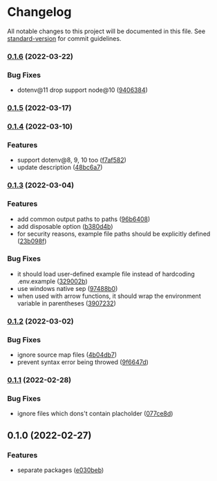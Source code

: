 # Changelog

All notable changes to this project will be documented in this file. See [standard-version](https://github.com/conventional-changelog/standard-version) for commit guidelines.

### [0.1.6](https://github.com/iendeavor/import-meta-env/compare/cli0.1.5...cli0.1.6) (2022-03-22)


### Bug Fixes

* dotenv@11 drop support node@10 ([9406384](https://github.com/iendeavor/import-meta-env/commit/940638468ce164a214a74dbd11035c1cf4898759))

### [0.1.5](https://github.com/iendeavor/import-meta-env/compare/cli0.1.4...cli0.1.5) (2022-03-17)

### [0.1.4](https://github.com/iendeavor/import-meta-env/compare/cli0.1.3...cli0.1.4) (2022-03-10)


### Features

* support dotenv@8, 9, 10 too ([f7af582](https://github.com/iendeavor/import-meta-env/commit/f7af5828a716c3348a8373e50b0e20c9c42c86c3))
* update description ([48bc6a7](https://github.com/iendeavor/import-meta-env/commit/48bc6a71a1c00b5066a376f07c44fd5204fa9fd7))

### [0.1.3](https://github.com/iendeavor/import-meta-env/compare/cli0.1.2...cli0.1.3) (2022-03-04)


### Features

* add common output paths to paths ([96b6408](https://github.com/iendeavor/import-meta-env/commit/96b6408487f2323bfad6ac00e5804255cc2d70e7))
* add disposable option ([b380d4b](https://github.com/iendeavor/import-meta-env/commit/b380d4bfdccf8186fbf2917184e0bd651c3bd19a))
* for security reasons, example file paths should be explicitly defined ([23b098f](https://github.com/iendeavor/import-meta-env/commit/23b098f0a5921dabfdd51cab1d345cc0c8c0eda1))


### Bug Fixes

* it should load user-defined example file instead of hardcoding .env.example ([329002b](https://github.com/iendeavor/import-meta-env/commit/329002b2f6f79162096463f3bd8558d680b4fe7b))
* use windows native sep ([97488b0](https://github.com/iendeavor/import-meta-env/commit/97488b06b771171b219478da16721ae893295952))
* when used with arrow functions, it should wrap the environment variable in parentheses ([3907232](https://github.com/iendeavor/import-meta-env/commit/3907232f8430be0c2e2f0133eb0140617663ccbf))

### [0.1.2](https://github.com/iendeavor/import-meta-env/compare/cli0.1.1...cli0.1.2) (2022-03-02)


### Bug Fixes

* ignore source map files ([4b04db7](https://github.com/iendeavor/import-meta-env/commit/4b04db7fea793a5eb25db08da0ad2cf796cac0a0))
* prevent syntax error being throwed ([9f6647d](https://github.com/iendeavor/import-meta-env/commit/9f6647dea60890b94cd56cd9e427472640150d45))

### [0.1.1](https://github.com/iendeavor/import-meta-env/compare/cli0.1.0...cli0.1.1) (2022-02-28)


### Bug Fixes

* ignore files which dons't contain placholder ([077ce8d](https://github.com/iendeavor/import-meta-env/commit/077ce8d2226d4a10aacf2805d58e44cf4ea1801a))

## 0.1.0 (2022-02-27)


### Features

* separate packages ([e030beb](https://github.com/iendeavor/import-meta-env/commit/e030beba3217f6d85f82f9a4ad724516fbcb1160))
